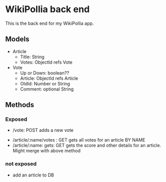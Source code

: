 # WikiPollia back end
This is the back end for my WikiPollia app. 

## Models
- Article
    - Title: String
    - Votes: ObjectId refs Vote
- Vote
    - Up or Down: boolean??
    - Article: ObjectId refs Article
    - OldId: Number or String
    - Comment: optional String

## Methods

### Exposed
- /vote: POST adds a new vote
<!-- - /vote/:id: PUT edits a vote -->
<!-- - /vote/:id: DELETE deletes a vote -->
<!-- - /vote/:id: GET gets vote by id -->
- /article/:name/votes : GET gets all votes for an article BY NAME
- /article/:name: gets: GET gets the score and other details for an article. Might merge with above method

### not exposed
- add an article to DB
